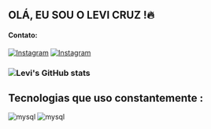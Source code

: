 ## OLÁ, EU SOU O LEVI CRUZ !🔥 <br>

#### Contato:
[![Instagram](https://img.shields.io/badge/LinkedIn-0077B5?style=for-the-badge&logo=linkedin&logoColor=white)](https://www.linkedin.com/in/levi-cruz-11799b261/)
[![Instagram](https://img.shields.io/badge/Instagram-E4405F?style=for-the-badge&logo=instagram&logoColor=white)](https://www.instagram.com/dev_cruz01/)


### ![Levi's GitHub stats](https://github-readme-stats.vercel.app/api?username=DevCruz&show_icons=true&theme=radical)

## Tecnologias que uso constantemente :
<div style= "display: inline_block">
    <img aling= "center "alt="mysql" src="https://img.shields.io/badge/PHP-777BB4?style=for-the-badge&logo=php&logoColor=white">
    <img aling= "center "alt="mysql" src="https://img.shields.io/badge/MySQL-00000F?style=for-the-badge&logo=mysql&logoColor=white">
</div>
